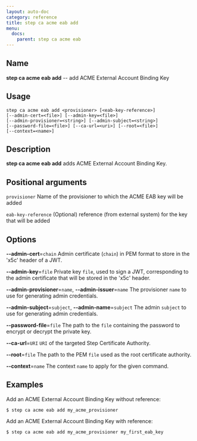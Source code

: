 ```yaml
---
layout: auto-doc
category: reference
title: step ca acme eab add
menu:
  docs:
    parent: step ca acme eab
---
```


## Name
**step ca acme eab add** -- add ACME External Account Binding Key

## Usage

```raw
step ca acme eab add <provisioner> [<eab-key-reference>]
[--admin-cert=<file>] [--admin-key=<file>]
[--admin-provisioner=<string>] [--admin-subject=<string>]
[--password-file=<file>] [--ca-url=<uri>] [--root=<file>]
[--context=<name>]
```

## Description

**step ca acme eab add** adds ACME External Account Binding Key.

## Positional arguments

`provisioner`
Name of the provisioner to which the ACME EAB key will be added

`eab-key-reference`
(Optional) reference (from external system) for the key that will be added

## Options


**--admin-cert**=`chain`
Admin certificate (`chain`) in PEM format to store in the 'x5c' header of a JWT.

**--admin-key**=`file`
Private key `file`, used to sign a JWT, corresponding to the admin certificate that will
be stored in the 'x5c' header.

**--admin-provisioner**=`name`, **--admin-issuer**=`name`
The provisioner `name` to use for generating admin credentials.

**--admin-subject**=`subject`, **--admin-name**=`subject`
The admin `subject` to use for generating admin credentials.

**--password-file**=`file`
The path to the `file` containing the password to encrypt or decrypt the private key.

**--ca-url**=`URI`
`URI` of the targeted Step Certificate Authority.

**--root**=`file`
The path to the PEM `file` used as the root certificate authority.

**--context**=`name`
The context `name` to apply for the given command.

## Examples

Add an ACME External Account Binding Key without reference:
```shell
$ step ca acme eab add my_acme_provisioner
```

Add an ACME External Account Binding Key with reference:
```shell
$ step ca acme eab add my_acme_provisioner my_first_eab_key
```

